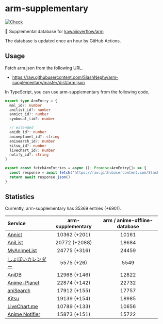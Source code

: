 # arm-supplementary

[![Check](https://github.com/SlashNephy/arm-supplementary/actions/workflows/check-node.yml/badge.svg)](https://github.com/SlashNephy/arm-supplementary/actions/workflows/check-node.yml)

💊 Supplemental database for [kawaiioverflow/arm](https://github.com/kawaiioverflow/arm)

The database is updated once an hour by GitHub Actions.

## Usage

Fetch arm.json from the following URL.

- https://raw.githubusercontent.com/SlashNephy/arm-supplementary/master/dist/arm.json

In TypeScript, you can use arm-supplementary from the following code.

```TypeScript
export type ArmEntry = {
  mal_id?: number
  anilist_id?: number
  annict_id?: number
  syobocal_tid?: number

  // extended
  anidb_id?: number
  animeplanet_id?: string
  anisearch_id?: number
  kitsu_id?: number
  livechart_id?: number
  notify_id?: string
}

export const fetchArmEntries = async (): Promise<ArmEntry[]> => {
  const response = await fetch('https://raw.githubusercontent.com/SlashNephy/arm-supplementary/master/dist/arm.json')
  return await response.json()
}
```

## Statistics

Currently, arm-supplementary has 35369 entries (+6901).

| Service                                     | arm-supplementary | arm / anime-offline-database |
| :------------------------------------------ | :---------------: | :--------------------------: |
| [Annict](https://annict.com)                |   10362 (+201)    |            10161             |
| [AniList](https://anilist.co)               |   20772 (+2088)   |            18684             |
| [MyAnimeList](https://myanimelist.net)      |   24775 (+316)    |            24459             |
| [しょぼいカレンダー](https://cal.syoboi.jp) |    5575 (+26)     |             5549             |
| [AniDB](https://anidb.net)                  |   12968 (+146)    |            12822             |
| [Anime-Planet](https://anime-planet.com)    |   22874 (+142)    |            22732             |
| [aniSearch](https://anisearch.com)          |   17912 (+155)    |            17757             |
| [Kitsu](https://kitsu.io)                   |   19139 (+154)    |            18985             |
| [LiveChart.me](https://livechart.me)        |   10789 (+133)    |            10656             |
| [Anime Notifier](https://notify.moe)        |   15873 (+151)    |            15722             |
